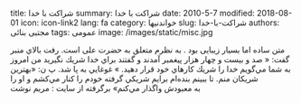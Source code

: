 title: شراکت با خدا
summary: شراکت با خدا
date: 2010-5-7
modified: 2018-08-01
icon:  icon-link2
lang: fa
category: خواندنیها
slug: شراکت-با-خدا
authors: مجتبی بنائی
tags: عمومی
image: /images/static/misc.jpg

متن ساده اما بسیار زیبایی بود . به نظرم متعلق به حضرت علی است.  رفت بالاي منبر  گفت: « صد و بيست و چهار هزار پيغمبر آمدند و گفتند براي خدا شريك نگيريد من امروز به شما مي‌گويم خدا را شريك كارهاي خود قرار دهيد. » غوغايي به پا شد.    پ ن: «بهترين شريكان منم. تا ببينم بنده‌ام برايم شريكي گرفته خودم را كنار مي‌كشم و او را به معبودش واگذار مي‌كنم»  برگرفته از سایت : مریم نوشت